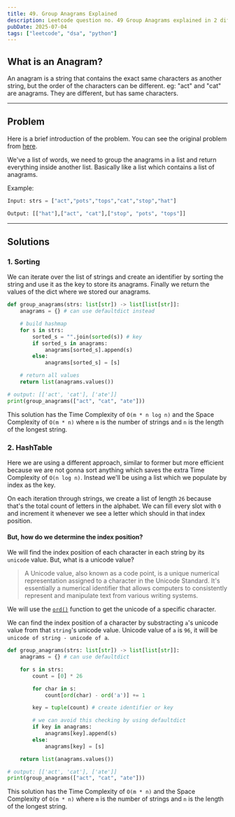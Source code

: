 ```yaml
---
title: 49. Group Anagrams Explained
description: Leetcode question no. 49 Group Anagrams explained in 2 different ways.
pubDate: 2025-07-04
tags: ["leetcode", "dsa", "python"]
---
```


## What is an Anagram?

An anagram is a string that contains the exact same characters as another string, but the order of the characters can be different.
eg: "act" and "cat" are anagrams. They are different, but has same characters.

---

## Problem

Here is a brief introduction of the problem. You can see the original problem from [here](https://leetcode.com/problems/group-anagrams).

We've a list of words, we need to group the anagrams in a list and return everything inside another list. Basically like a list which contains a list of anagrams.

Example:
```py
Input: strs = ["act","pots","tops","cat","stop","hat"]

Output: [["hat"],["act", "cat"],["stop", "pots", "tops"]]
```

---

## Solutions

### 1. Sorting

We can iterate over the list of strings and create an identifier by sorting the string and use it as the key to store its anagrams.
Finally we return the values of the dict where we stored our anagrams.

```py title=group-anagrams.py
def group_anagrams(strs: list[str]) -> list[list[str]]:
    anagrams = {} # can use defaultdict instead

    # build hashmap
    for s in strs:
        sorted_s = "".join(sorted(s)) # key
        if sorted_s in anagrams:
            anagrams[sorted_s].append(s)
        else:
            anagrams[sorted_s] = [s]

    # return all values
    return list(anagrams.values())

# output: [['act', 'cat'], ['ate']]
print(group_anagrams(["act", "cat", "ate"]))
```

This solution has the Time Complexity of `O(m * n log n)` and the Space Complexity of `O(m * n)` where `m` is the number of strings and `n` is the length of the longest string.

### 2. HashTable

Here we are using a different approach, similar to former but more efficient because we are not gonna sort anything which saves the extra Time Complexity of `O(n log n)`.
Instead we'll be using a list which we populate by index as the key.

On each iteration through strings, we create a list of length `26` because that's the total count of letters in the alphabet.
We can fill every slot with `0` and increment it whenever we see a letter which should in that index position.

#### But, how do we determine the index position?

We will find the index position of each character in each string by its `unicode` value. But, what is a unicode value?

> A Unicode value, also known as a code point, is a unique numerical representation assigned to a character in the Unicode Standard. It's essentially a numerical identifier that allows computers to consistently represent and manipulate text from various writing systems.

We will use the [`ord()`](https://docs.python.org/3.4/library/functions.html#ord) function to get the unicode of a specific character.

We can find the index position of a character by substracting `a`'s unicode value from that `string`'s unicode value. Unicode value of `a` is `96`, it will be `unicode of string - unicode of a`.

```py title=group-anagrams.py
def group_anagrams(strs: list[str]) -> list[list[str]]:
    anagrams = {} # can use defaultdict

    for s in strs:
        count = [0] * 26

        for char in s:
            count[ord(char) - ord('a')] += 1

        key = tuple(count) # create identifier or key

        # we can avoid this checking by using defaultdict
        if key in anagrams:
            anagrams[key].append(s)
        else:
            anagrams[key] = [s]

    return list(anagrams.values())

# output: [['act', 'cat'], ['ate']]
print(group_anagrams(["act", "cat", "ate"]))
```

This solution has the Time Complexity of `O(m * n)` and the Space Complexity of `O(m * n)` where `m` is the number of strings and `n` is the length of the longest string.

